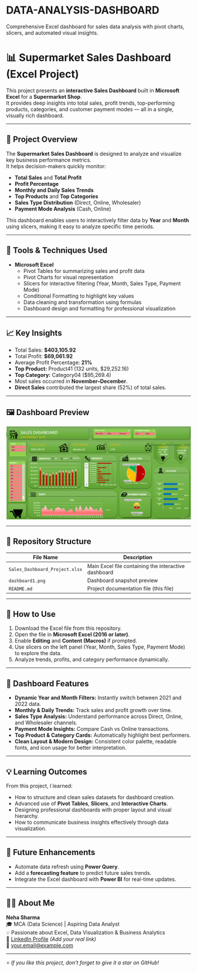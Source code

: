 # DATA-ANALYSIS-DASHBOARD
Comprehensive Excel dashboard for sales data analysis with pivot charts, slicers, and automated visual insights.
# 📊 Supermarket Sales Dashboard (Excel Project)

This project presents an **interactive Sales Dashboard** built in **Microsoft Excel** for a **Supermarket Shop**.  
It provides deep insights into total sales, profit trends, top-performing products, categories, and customer payment modes — all in a single, visually rich dashboard.

---

## 🧠 Project Overview
The **Supermarket Sales Dashboard** is designed to analyze and visualize key business performance metrics.  
It helps decision-makers quickly monitor:
- **Total Sales** and **Total Profit**
- **Profit Percentage**
- **Monthly and Daily Sales Trends**
- **Top Products** and **Top Categories**
- **Sales Type Distribution** (Direct, Online, Wholesaler)
- **Payment Mode Analysis** (Cash, Online)

This dashboard enables users to interactively filter data by **Year** and **Month** using slicers, making it easy to analyze specific time periods.

---

## 🧰 Tools & Techniques Used
- **Microsoft Excel**
  - Pivot Tables for summarizing sales and profit data
  - Pivot Charts for visual representation
  - Slicers for interactive filtering (Year, Month, Sales Type, Payment Mode)
  - Conditional Formatting to highlight key values
  - Data cleaning and transformation using formulas
  - Dashboard design and formatting for professional visualization

---

## 📈 Key Insights
- Total Sales: **$403,105.92**
- Total Profit: **$69,061.92**
- Average Profit Percentage: **21%**
- **Top Product:** Product41 (132 units, $29,252.16)
- **Top Category:** Category04 ($95,269.4)
- Most sales occurred in **November–December**.
- **Direct Sales** contributed the largest share (52%) of total sales.

---

## 🖼️ Dashboard Preview
![Sales Dashboard Preview](dashboard1.png)

---

## 📂 Repository Structure

| File Name | Description |
|------------|-------------|
| `Sales_Dashboard_Project.xlsx` | Main Excel file containing the interactive dashboard |
| `dashboard1.png` | Dashboard snapshot preview |
| `README.md` | Project documentation file (this file) |

---

## 🚀 How to Use
1. Download the Excel file from this repository.  
2. Open the file in **Microsoft Excel (2016 or later)**.  
3. Enable **Editing** and **Content (Macros)** if prompted.  
4. Use slicers on the left panel (Year, Month, Sales Type, Payment Mode) to explore the data.  
5. Analyze trends, profits, and category performance dynamically.

---

## 🎨 Dashboard Features
- **Dynamic Year and Month Filters:** Instantly switch between 2021 and 2022 data.
- **Monthly & Daily Trends:** Track sales and profit growth over time.
- **Sales Type Analysis:** Understand performance across Direct, Online, and Wholesaler channels.
- **Payment Mode Insights:** Compare Cash vs Online transactions.
- **Top Product & Category Cards:** Automatically highlight best performers.
- **Clean Layout & Modern Design:** Consistent color palette, readable fonts, and icon usage for better interpretation.

---

## 💡 Learning Outcomes
From this project, I learned:
- How to structure and clean sales datasets for dashboard creation.
- Advanced use of **Pivot Tables**, **Slicers**, and **Interactive Charts**.
- Designing professional dashboards with proper layout and visual hierarchy.
- How to communicate business insights effectively through data visualization.

---

## 🔮 Future Enhancements
- Automate data refresh using **Power Query**.
- Add a **forecasting feature** to predict future sales trends.
- Integrate the Excel dashboard with **Power BI** for real-time updates.

---

## 👩‍💻 About Me
**Neha Sharma**  
🎓 MCA (Data Science) | Aspiring Data Analyst  
💡 Passionate about Excel, Data Visualization & Business Analytics  
🔗 [LinkedIn Profile](https://www.linkedin.com/) *(Add your real link)*  
📧 your.email@example.com

---

⭐ *If you like this project, don't forget to give it a star on GitHub!*
